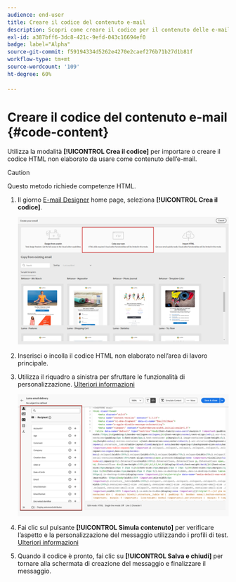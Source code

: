 ```yaml
---
audience: end-user
title: Creare il codice del contenuto e-mail
description: Scopri come creare il codice per il contenuto delle e-mail
exl-id: a387bff6-3dc8-421c-9efd-043c16694ef0
badge: label="Alpha"
source-git-commit: f59194334d5262e4270e2caef276b71b27d1b81f
workflow-type: tm+mt
source-wordcount: '109'
ht-degree: 60%

---
```


# Creare il codice del contenuto e-mail {#code-content}

Utilizza la modalità **[!UICONTROL Crea il codice]** per importare o creare il codice HTML non elaborato da usare come contenuto dell’e-mail.

>[!CAUTION]
>
>Questo metodo richiede competenze HTML.

1. Il giorno [E-mail Designer](get-started-email-designer.md) home page, seleziona **[!UICONTROL Crea il codice]**.

   ![](assets/code-your-own.png)

1. Inserisci o incolla il codice HTML non elaborato nell’area di lavoro principale.

1. Utilizza il riquadro a sinistra per sfruttare le funzionalità di personalizzazione. [Ulteriori informazioni](../personalization/gs-personalization.md)

   ![](assets/code-editor-personalization.png)

1. Fai clic sul pulsante **[!UICONTROL Simula contenuto]** per verificare l’aspetto e la personalizzazione del messaggio utilizzando i profili di test. [Ulteriori informazioni](../preview-test/preview-test.md)

1. Quando il codice è pronto, fai clic su **[!UICONTROL Salva e chiudi]** per tornare alla schermata di creazione del messaggio e finalizzare il messaggio.

